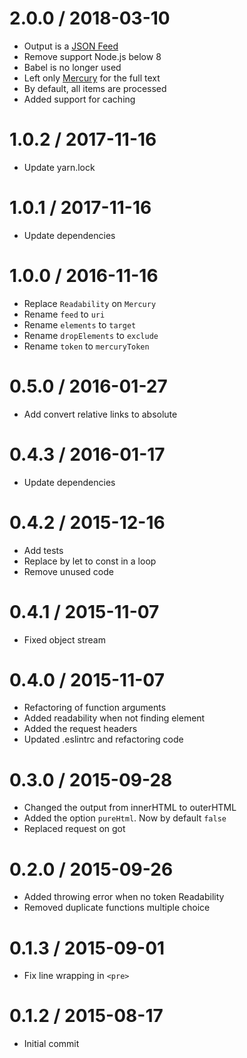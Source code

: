 # 2.0.0 / 2018-03-10

* Output is a [JSON Feed](https://jsonfeed.org/version/1)
* Remove support Node.js below 8
* Babel is no longer used
* Left only [Mercury](https://mercury.postlight.com/web-parser/) for the full text
* By default, all items are processed
* Added support for caching

# 1.0.2 / 2017-11-16

* Update yarn.lock

# 1.0.1 / 2017-11-16

* Update dependencies

# 1.0.0 / 2016-11-16

* Replace `Readability` on `Mercury`
* Rename `feed` to `uri`
* Rename `elements` to `target`
* Rename `dropElements` to `exclude`
* Rename `token` to `mercuryToken`

# 0.5.0 / 2016-01-27

* Add convert relative links to absolute

# 0.4.3 / 2016-01-17

* Update dependencies

# 0.4.2 / 2015-12-16

* Add tests
* Replace by let to const in a loop
* Remove unused code

# 0.4.1 / 2015-11-07

* Fixed object stream

# 0.4.0 / 2015-11-07

* Refactoring of function arguments
* Added readability when not finding element
* Added the request headers
* Updated .eslintrc and refactoring code

# 0.3.0 / 2015-09-28

* Changed the output from innerHTML to outerHTML
* Added the option `pureHtml`. Now by default `false`
* Replaced request on got

# 0.2.0 / 2015-09-26

* Added throwing error when no token Readability
* Removed duplicate functions multiple choice

# 0.1.3 / 2015-09-01

* Fix line wrapping in `<pre>`

# 0.1.2 / 2015-08-17

* Initial commit
